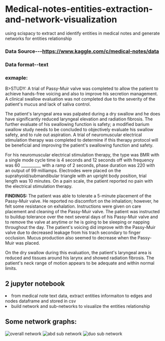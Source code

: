 # Medical-notes-entities-extraction-and-network-visualization
using scispacy to extract and identify entities in medical notes and generate networks for entities relationship
### Data Source---https://www.kaggle.com/c/medical-notes/data
### Data format--text
### exmaple:
B>STUDY:  </B>A trial of Passy-Muir valve was completed to allow the patient to achieve hands-free voicing and also to improve his secretion management.  A clinical swallow evaluation was not completed due to the severity of the patient's mucus and lack of saliva control.

The patient's laryngeal area was palpated during a dry swallow and he does have significantly reduced laryngeal elevation and radiation fibrosis.  The further evaluate of his swallowing function is safety; a modified barium swallow study needs to be concluded to objectively evaluate his swallow safety, and to rule out aspiration.  A trial of neuromuscular electrical stimulation therapy was completed to determine if this therapy protocol will be beneficial and improving the patient's swallowing function and safety.

For his neuromuscular electrical stimulation therapy, the type was BMR with a single mode cycle time is 4 seconds and 12 seconds off with frequency was 60 __________ with a ramp of 2 seconds, phase duration was 220 with an output of 99 milliamps.  Electrodes were placed on the suprahyoid/submandibular triangle with an upright body position, trial length was 10 minutes.  On a pain scale, the patient reported no pain with the electrical stimulation therapy.

<B>FINDINGS:  </B>The patient was able to tolerate a 5-minute placement of the Passy-Muir valve.  He reported no discomfort on the inhalation; however, he felt some resistance on exhalation.  Instructions were given on care placement and cleaning of the Passy-Muir valve.  The patient was instructed to buildup tolerance over the next several days of his Passy-Muir valve and to remove the valve at anytime or he is going to be sleeping or napping throughout the day.  The patient's voicing did improve with the Passy-Muir valve due to decreased leakage from his trach secondary to finger occlusion.  Mucus production also seemed to decrease when the Passy-Muir was placed.

On the dry swallow during this evaluation, the patient's laryngeal area is reduced and tissues around his larynx and showed radiation fibrosis.  The patient's neck range of motion appears to be adequate and within normal limits.

## 2 jupyter notebook
<li> from medical note text data, extract entities informaiton to edges and nodes dataframe and stored in csv
<li> build network and sub-networks to visualize the entities relationship

## Some network graphs:
![overall network](https://github.com/eduhkdcx/Medical-notes-entities-extraction-and-network-visualization/blob/main/plots/whole.png)
![abd sub network](https://github.com/eduhkdcx/Medical-notes-entities-extraction-and-network-visualization/blob/main/plots/abd.png)
![duo sub network](https://github.com/eduhkdcx/Medical-notes-entities-extraction-and-network-visualization/blob/main/plots/duo.png)

